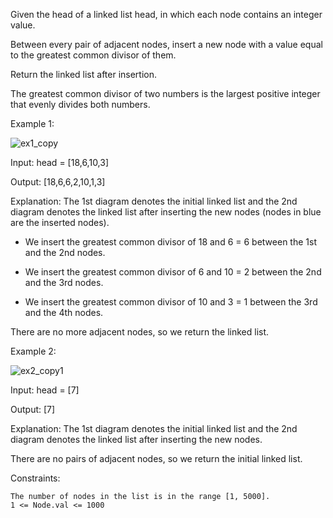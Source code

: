 

Given the head of a linked list head, in which each node contains an integer value.

Between every pair of adjacent nodes, insert a new node with a value equal to the greatest common divisor of them.

Return the linked list after insertion.

The greatest common divisor of two numbers is the largest positive integer that evenly divides both numbers.

 

Example 1:

![ex1_copy](https://github.com/user-attachments/assets/fdaa208f-a182-41fc-b215-e6b153b6c194)

Input: head = [18,6,10,3]

Output: [18,6,6,2,10,1,3]

Explanation: The 1st diagram denotes the initial linked list and the 2nd diagram denotes the linked list after inserting the new nodes (nodes in blue are the inserted nodes).

- We insert the greatest common divisor of 18 and 6 = 6 between the 1st and the 2nd nodes.

- We insert the greatest common divisor of 6 and 10 = 2 between the 2nd and the 3rd nodes.

- We insert the greatest common divisor of 10 and 3 = 1 between the 3rd and the 4th nodes.

There are no more adjacent nodes, so we return the linked list.

Example 2:

![ex2_copy1](https://github.com/user-attachments/assets/ea8f70c9-6294-4ffa-b5d3-92f04abf1209)

Input: head = [7]

Output: [7]

Explanation: The 1st diagram denotes the initial linked list and the 2nd diagram denotes the linked list after inserting the new nodes.

There are no pairs of adjacent nodes, so we return the initial linked list.

 

Constraints:

    The number of nodes in the list is in the range [1, 5000].
    1 <= Node.val <= 1000

